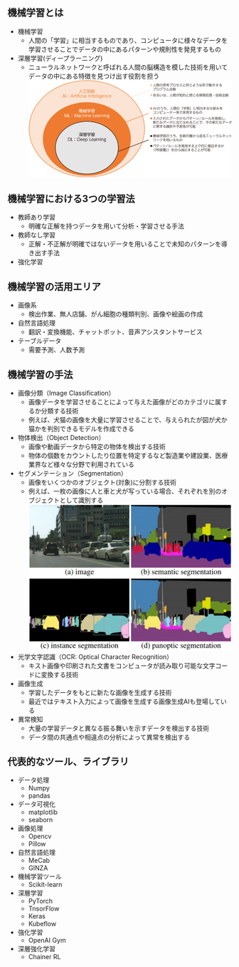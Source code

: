 ## 機械学習とは
- 機械学習
    * 人間の「学習」に相当するものであり、コンピュータに様々なデータを学習させることでデータの中にあるパターンや規則性を発見するもの
- 深層学習(ディープラーニング)
    * ニューラルネットワークと呼ばれる人間の脳構造を模した技術を用いてデータの中にある特徴を見つけ出す役割を担う
![machine learning overview](images/machine-learning-overview.jpg)

## 機械学習における3つの学習法
- 教師あり学習
    * 明確な正解を持つデータを用いて分析・学習させる手法
- 教師なし学習
    * 正解・不正解が明確ではないデータを用いることで未知のパターンを導き出す手法
- 強化学習

## 機械学習の活用エリア
- 画像系
    * 検出作業、無人店舗、がん細胞の種類判別、画像や絵画の作成
- 自然言語処理
    * 翻訳・変換機能、チャットボット、音声アシスタントサービス
- テーブルデータ
    * 需要予測、人数予測

## 機械学習の手法
- 画像分類（Image Classification）
    * 画像データを学習させることによって与えた画像がどのカテゴリに属するか分類する技術
    * 例えば、犬猫の画像を大量に学習させることで、与えられたが図が犬か猫かを判別できるモデルを作成できる
- 物体検出（Object Detection）
    * 画像や動画データから特定の物体を検出する技術
    * 物体の個数をカウントしたり位置を特定するなど製造業や建設業、医療業界など様々な分野で利用されている
- セグメンテーション（Segmentation）
    * 画像をいくつかのオブジェクト(対象)に分割する技術
    * 例えば、一枚の画像に人と車と犬が写っている場合、それぞれを別のオブジェクトとして識別する
    ![segmentation overview](images/segmentation-overview.jpg)
- 光学文字認識（OCR: Optical Character Recognition）
    * キスト画像や印刷された文書をコンピュータが読み取り可能な文字コードに変換する技術
- 画像生成
    * 学習したデータをもとに新たな画像を生成する技術
    * 最近ではテキスト入力によって画像を生成する画像生成AIも登場している
- 異常検知
    * 大量の学習データと異なる振る舞いを示すデータを検出する技術
    * データ間の共通点や相違点の分析によって異常を検出する

## 代表的なツール、ライブラリ
- データ処理
    * Numpy
    * pandas
- データ可視化
    * matplotlib
    * seaborn
- 画像処理
    * Opencv
    * Pillow
- 自然言語処理
    * MeCab
    * GINZA
- 機械学習ツール
    * Scikit-learn
- 深層学習
    * PyTorch
    * TnsorFlow
    * Keras
    * Kubeflow
- 強化学習
    * OpenAI Gym
- 深層強化学習
    * Chainer RL
